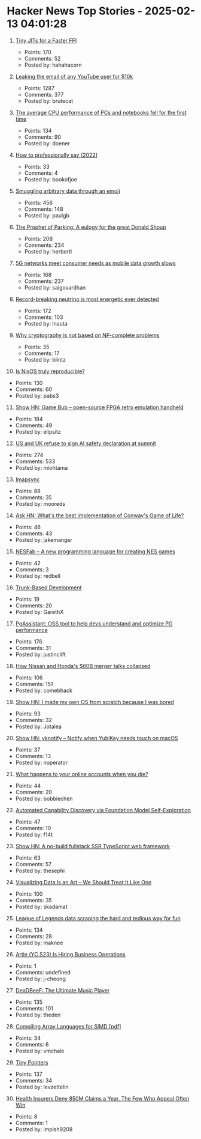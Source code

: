 # Hacker News Top Stories - 2025-02-13 04:01:28

1. [Tiny JITs for a Faster FFI](https://railsatscale.com/2025-02-12-tiny-jits-for-a-faster-ffi/)
   - Points: 170
   - Comments: 52
   - Posted by: hahahacorn

2. [Leaking the email of any YouTube user for $10k](https://brutecat.com/articles/leaking-youtube-emails)
   - Points: 1287
   - Comments: 377
   - Posted by: brutecat

3. [The average CPU performance of PCs and notebooks fell for the first time](https://www.cpubenchmark.net/year-on-year.html)
   - Points: 134
   - Comments: 90
   - Posted by: doener

4. [How to professionally say (2022)](https://github.com/AkashRajpurohit/howtoprofessionallysay)
   - Points: 33
   - Comments: 4
   - Posted by: bookofjoe

5. [Smuggling arbitrary data through an emoji](https://paulbutler.org/2025/smuggling-arbitrary-data-through-an-emoji/)
   - Points: 456
   - Comments: 148
   - Posted by: paulgb

6. [The Prophet of Parking: A eulogy for the great Donald Shoup](https://www.worksinprogress.news/p/the-prophet-of-parking)
   - Points: 208
   - Comments: 234
   - Posted by: herbertl

7. [5G networks meet consumer needs as mobile data growth slows](https://spectrum.ieee.org/5g-bandwidth)
   - Points: 168
   - Comments: 237
   - Posted by: saigovardhan

8. [Record-breaking neutrino is most energetic ever detected](https://www.nature.com/articles/d41586-025-00444-1)
   - Points: 172
   - Comments: 103
   - Posted by: lnauta

9. [Why cryptography is not based on NP-complete problems](https://blintzbase.com/posts/cryptography-is-not-based-on-np-hard-problems/)
   - Points: 35
   - Comments: 17
   - Posted by: blintz

10. [Is NixOS truly reproducible?](https://luj.fr/blog/is-nixos-truly-reproducible.html)
   - Points: 130
   - Comments: 60
   - Posted by: pabs3

11. [Show HN: Game Bub – open-source FPGA retro emulation handheld](https://eli.lipsitz.net/posts/introducing-gamebub/)
   - Points: 184
   - Comments: 49
   - Posted by: elipsitz

12. [US and UK refuse to sign AI safety declaration at summit](https://arstechnica.com/ai/2025/02/us-and-uk-refuse-to-sign-ai-safety-declaration-at-summit/)
   - Points: 274
   - Comments: 533
   - Posted by: miohtama

13. [Imapsync](https://imapsync.lamiral.info/)
   - Points: 88
   - Comments: 35
   - Posted by: mooreds

14. [Ask HN: What's the best implementation of Conway's Game of Life?](undefined)
   - Points: 46
   - Comments: 43
   - Posted by: jakemanger

15. [NESFab – A new programming language for creating NES games](https://pubby.games/nesfab.html)
   - Points: 42
   - Comments: 3
   - Posted by: redbell

16. [Trunk-Based Development](https://bucket.co/blog/trunk-based-development)
   - Points: 19
   - Comments: 20
   - Posted by: GarethX

17. [PgAssistant: OSS tool to help devs understand and optimize PG performance](https://github.com/nexsol-technologies/pgassistant)
   - Points: 176
   - Comments: 31
   - Posted by: justinclift

18. [How Nissan and Honda's $60B merger talks collapsed](https://www.reuters.com/markets/deals/inside-collapse-nissan-hondas-60-billion-mega-deal-2025-02-12/)
   - Points: 106
   - Comments: 151
   - Posted by: comebhack

19. [Show HN: I made my own OS from scratch because I was bored](https://jotalea.com.ar/misc/jotaleaos/)
   - Points: 93
   - Comments: 32
   - Posted by: Jotalea

20. [Show HN: yknotify – Notify when YubiKey needs touch on macOS](https://github.com/noperator/yknotify)
   - Points: 37
   - Comments: 13
   - Posted by: noperator

21. [What happens to your online accounts when you die?](https://digitalseams.com/blog/what-happens-to-your-online-accounts-when-you-die)
   - Points: 44
   - Comments: 20
   - Posted by: bobbiechen

22. [Automated Capability Discovery via Foundation Model Self-Exploration](https://arxiv.org/abs/2502.07577)
   - Points: 47
   - Comments: 10
   - Posted by: f14t

23. [Show HN: A no-build fullstack SSR TypeScript web framework](https://jsr.io/@fullsoak/fullsoak)
   - Points: 63
   - Comments: 57
   - Posted by: thesephi

24. [Visualizing Data Is an Art – We Should Treat It Like One](https://perthirtysix.com/visualizing-data-is-an-art)
   - Points: 100
   - Comments: 35
   - Posted by: skadamat

25. [League of Legends data scraping the hard and tedious way for fun](https://maknee.github.io/blog/2025/League-Data-Scraping/)
   - Points: 134
   - Comments: 28
   - Posted by: maknee

26. [Artie (YC S23) Is Hiring Business Operations](https://www.ycombinator.com/companies/artie/jobs/CM1sVks-business-operations)
   - Points: 1
   - Comments: undefined
   - Posted by: j-cheong

27. [DeaDBeeF: The Ultimate Music Player](https://deadbeef.sourceforge.io/)
   - Points: 135
   - Comments: 101
   - Posted by: theden

28. [Compiling Array Languages for SIMD [pdf]](http://vmchale.com/static/serve/simd.pdf)
   - Points: 34
   - Comments: 6
   - Posted by: vmchale

29. [Tiny Pointers](https://arxiv.org/abs/2111.12800)
   - Points: 137
   - Comments: 34
   - Posted by: levzettelin

30. [Health Insurers Deny 850M Claims a Year. The Few Who Appeal Often Win](https://www.wsj.com/health/healthcare/health-insurance-denials-fight-back-70a1328e)
   - Points: 8
   - Comments: 1
   - Posted by: impish9208

